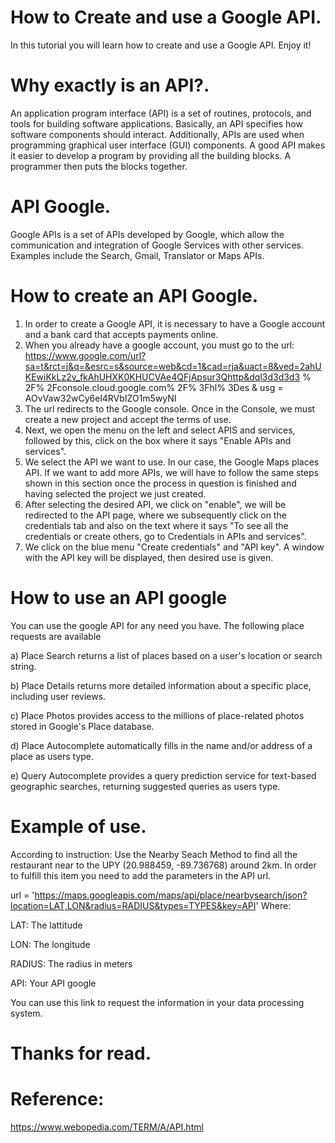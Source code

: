 # How to Create and use a Google API.
In this tutorial you will learn how to create and use a Google API. Enjoy it!

# Why exactly is an API?.
An application program interface (API) is a set of routines, protocols, and tools for building software applications. Basically, an API specifies how software components should interact. Additionally, APIs are used when programming graphical user interface (GUI) components. A good API makes it easier to develop a program by providing all the building blocks. A programmer then puts the blocks together.

# API Google.
Google APIs is a set of APIs developed by Google, which allow the communication and integration of Google Services with other services. Examples include the Search, Gmail, Translator or Maps APIs.

# How to create an API Google.

1. In order to create a Google API, it is necessary to have a Google account and a bank card that accepts payments online.
2. When you already have a google account, you must go to the url: https://www.google.com/url?sa=t&rct=j&q=&esrc=s&source=web&cd=1&cad=rja&uact=8&ved=2ahUKEwiKkLz2v_fkAhUHXK0KHUCVAe4QFjApsur3Qhttp&dql3d3d3d3 % 2F% 2Fconsole.cloud.google.com% 2F% 3Fhl% 3Des & usg = AOvVaw32wCy6el4RVbIZO1m5wyNI
3. The url redirects to the Google console. Once in the Console, we must create a new project and accept the terms of use.
4. Next, we open the menu on the left and select APIS and services, followed by this, click on the box where it says "Enable APIs and services".
5. We select the API we want to use. In our case, the Google Maps places API. If we want to add more APIs, we will have to follow the same steps shown in this section once the process in question is finished and having selected the project we just created.
6. After selecting the desired API, we click on "enable", we will be redirected to the API page, where we subsequently click on the credentials tab and also on the text where it says "To see all the credentials or create others, go to Credentials in APIs and services".
7. We click on the blue menu "Create credentials" and "API key". A window with the API key will be displayed, then desired use is given.

# How to use an API google

You can use the google API for any need you have.
The following place requests are available

  a) Place Search returns a list of places based on a user's location or search string.

  b) Place Details returns more detailed information about a specific place, including user reviews.

  c) Place Photos provides access to the millions of place-related photos stored in Google's Place database.

  d) Place Autocomplete automatically fills in the name and/or address of a place as users type.

  e) Query Autocomplete provides a query prediction service for text-based geographic searches, returning suggested queries as       users type.


# Example of use.

According to instruction: Use the Nearby Seach Method to find all the restaurant near to the UPY (20.988459, -89.736768) around 2km. In order to fulfill this item you need to add the parameters in the API url.

url = 'https://maps.googleapis.com/maps/api/place/nearbysearch/json?location=LAT,LON&radius=RADIUS&types=TYPES&key=API'
Where:

  LAT: The lattitude

  LON: The longitude

  RADIUS: The radius in meters

  API: Your API google

  
You can use this link to request the information in your data processing system.

# Thanks for read.
# Reference:
https://www.webopedia.com/TERM/A/API.html
